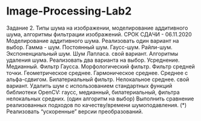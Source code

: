 # Image-Processing-Lab2

Задание 2. Типы шума на изображении, моделирование аддитивного шума, алгоритмы фильтрации изображений. СРОК СДАЧИ - 06.11.2020
Моделирование аддитивного шума. Реализовать один вариант на выбор.
Гамма - шум.
Постоянный шум. 
Гаусс-шум.
Райли-шум.
Экспоненциальный шум.
Шум Лапласа.
свой вариант.
Алгоритмы удаления шума. Реализовать два варианта на выбор.
Усреднение.
Медианный.
Фильтр Гаусса.
Морфологический фильтр.
Фильтр средней точки.
Геометрическое среднее.
Гармоническое среднее.
Среднее с альфа-сдвигом.
Билатериальный фильтр.
Нелокальное среднее.
свой вариант.
Удалить шум с использованием стандартных функций библиотеки OpenCV: гаусс, медианный, билатериальный, фильтра нелокальных средних. (один алгоритм  на выбор)
Выполнить сравнение реализованных подходов по качеству/времени шумоподавления.
(*) Реализовать “ускоренные” версии преобразований.

